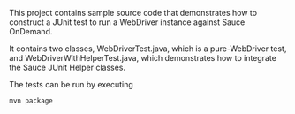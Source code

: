 This project contains sample source code that demonstrates how to construct a JUnit test to run a
WebDriver instance against Sauce OnDemand.

It contains two classes, WebDriverTest.java, which is a pure-WebDriver test, and WebDriverWithHelperTest.java,
which demonstrates how to integrate the Sauce JUnit Helper classes.

The tests can be run by executing

    mvn package